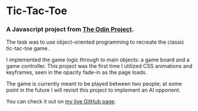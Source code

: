 # Tic-Tac-Toe

### A Javascript project from [The Odin Project](https://www.theodinproject.com/).

The task was to use object-oriented programming to recreate the classic tic-tac-toe game.

I implemented the game logic through to main objects: a game board and a game controller.
This project was the first time I utilized CSS animations and keyframes, seen in the opacity fade-in as the page loads. 

The game is currently meant to be played between two people; at some point in the future I will revisit this project 
to implement an AI opponent. 

You can check it out on [my live GitHub page](https://socrastein.github.io/tic-tac-toe/).

